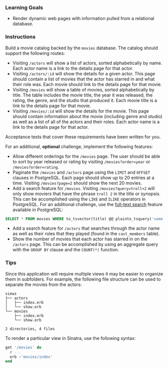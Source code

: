 ### Learning Goals

* Render dynamic web pages with information pulled from a relational database.

### Instructions

Build a movie catalog backed by the `movies` database. The catalog should support the following routes:

* Visiting `/actors` will show a list of actors, sorted alphabetically by name. Each actor name is a link to the details page for that actor.
* Visiting `/actors/:id` will show the details for a given actor. This page should contain a list of movies that the actor has starred in and what their role was. Each movie should link to the details page for that movie.
* Visiting `/movies` will show a table of movies, sorted alphabetically by title. The table includes the movie title, the year it was released, the rating, the genre, and the studio that produced it. Each movie title is a link to the details page for that movie.
* Visiting `/movies/:id` will show the details for the movie. This page should contain information about the movie (including genre and studio) as well as a list of all of the actors and their roles. Each actor name is a link to the details page for that actor.

Acceptance tests that cover these requirements have been written for you.

For an additional, **optional** challenge, implement the following features:

* Allow different orderings for the `/movies` page. The user should be able to sort by year released or rating by visiting `/movies?order=year` or `/movies?order=rating`.
* Paginate the `/movies` and `/actors` page using the `LIMIT` and `OFFSET` clauses in PostgreSQL. Each page should show up to 20 entries at a time. Visiting `/movies?page=2` should show the next 20 movies.
* Add a search feature for `/movies`. Visiting `/movies?query=troll+2` will only show moviers that have the phrase `troll 2` in the title or synopsis. This can be accomplished using the `LIKE` and `ILIKE` operators in PostgreSQL. For an additional challenge, use the [full-text search][full_text_search] feature available in PostgreSQL:

```SQL
SELECT * FROM movies WHERE to_tsvector(title) @@ plainto_tsquery('some query here')
```

* Add a search feature for `/actors` that searches through the actor name as well as their roles that they played (found in the `cast_members` table).
* Show the number of movies that each actor has starred in on the `/actors` page. This can be accomplished by using an aggregate query with the `GROUP BY` clause and the `COUNT(*)` function.

### Tips

Since this application will require multiple views it may be easier to organize them in subfolders. For example, the following file structure can be used to separate the movies from the actors:

```no-highlight
views
├── actors
│   ├── index.erb
│   └── show.erb
└── movies
    ├── index.erb
    └── show.erb

2 directories, 4 files
```

To render a particular view in Sinatra, use the following syntax:

```ruby
get '/movies' do
  # ...
  erb :'movies/index'
end
```

[full_text_search]: http://www.postgresql.org/docs/9.1/static/textsearch-intro.html
